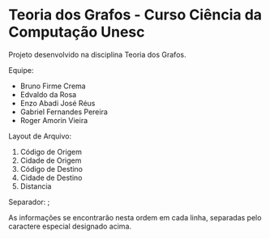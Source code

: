 # Teoria dos Grafos - Curso Ciência da Computação Unesc
Projeto desenvolvido na disciplina Teoria dos Grafos.

Equipe:
* Bruno Firme Crema
* Edvaldo da Rosa
* Enzo Abadi José Réus
* Gabriel Fernandes Pereira
* Roger Amorin Vieira

Layout de Arquivo:

1. Código de Origem
2. Cidade de Origem
3. Código de Destino
4. Cidade de Destino
5. Distancia

Separador: ;

As informações se encontrarão nesta ordem em cada linha, separadas pelo caractere especial designado acima.